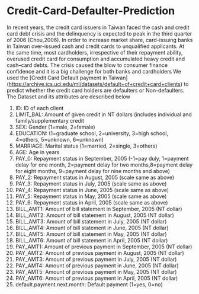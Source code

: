 # Credit-Card-Defaulter-Prediction
In recent years, the credit card issuers in Taiwan faced the cash and credit card debt crisis and the delinquency is expected to peak in the third quarter of 2006 (Chou,2006). In order to increase market share, card-issuing banks in Taiwan over-issued cash and credit cards to unqualified applicants. At the same time, most cardholders, irrespective of their repayment ability, overused credit card for consumption and accumulated heavy credit and cash–card debts. The crisis caused the blow to consumer finance confidence and it is a big challenge for both banks and cardholders
We used the [Credit Card Default payment in Taiwan] (https://archive.ics.uci.edu/ml/datasets/default+of+credit+card+clients) to predict whether the credit card holders are defaulters or Non-defaulters. The Dataset and its attributes are described below
1.	ID: ID of each client
2.	LIMIT_BAL: Amount of given credit in NT dollars (includes individual and family/supplementary credit
3.	SEX: Gender (1=male, 2=female)
4.	EDUCATION: (1=graduate school, 2=university, 3=high school, 4=others, 5=unknown, 6=unknown)
5.	MARRIAGE: Marital status (1=married, 2=single, 3=others)
6.	AGE: Age in years
7.	PAY_0: Repayment status in September, 2005 (-1=pay duly, 1=payment delay for one month, 2=payment delay for two months,8=payment delay for eight months, 9=payment delay for nine months and above)
8.	PAY_2: Repayment status in August, 2005 (scale same as above)
9.	PAY_3: Repayment status in July, 2005 (scale same as above)
10.	PAY_4: Repayment status in June, 2005 (scale same as above)
11.	PAY_5: Repayment status in May, 2005 (scale same as above)
12.	PAY_6: Repayment status in April, 2005 (scale same as above)
13.	BILL_AMT1: Amount of bill statement in September, 2005 (NT dollar)
14.	BILL_AMT2: Amount of bill statement in August, 2005 (NT dollar)
15.	BILL_AMT3: Amount of bill statement in July, 2005 (NT dollar)
16.	BILL_AMT4: Amount of bill statement in June, 2005 (NT dollar)
17.	BILL_AMT5: Amount of bill statement in May, 2005 (NT dollar)
18.	BILL_AMT6: Amount of bill statement in April, 2005 (NT dollar)
19.	PAY_AMT1: Amount of previous payment in September, 2005 (NT dollar)
20.	PAY_AMT2: Amount of previous payment in August, 2005 (NT dollar)
21.	PAY_AMT3: Amount of previous payment in July, 2005 (NT dollar)
22.	PAY_AMT4: Amount of previous payment in June, 2005 (NT dollar)
23.	PAY_AMT5: Amount of previous payment in May, 2005 (NT dollar)
24.	PAY_AMT6: Amount of previous payment in April, 2005 (NT dollar)
25.	default.payment.next.month: Default payment (1=yes, 0=no)

